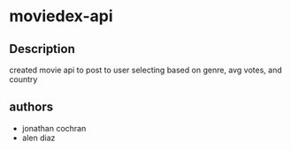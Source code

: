 # moviedex-api
## Description
created movie api to post to user selecting based on genre, avg votes, and country
## authors 
- jonathan cochran
- alen diaz
